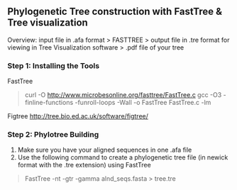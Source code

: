 ## Phylogenetic Tree construction with FastTree & Tree visualization

Overview: 
input file in .afa format > FASTTREE > output file in .tre format for viewing in Tree Visualization software > .pdf file of your tree 

### Step 1: Installing the Tools
FastTree
> curl -O http://www.microbesonline.org/fasttree/FastTree.c
> gcc -O3 -finline-functions -funroll-loops -Wall -o FastTree FastTree.c -lm

Figtree
http://tree.bio.ed.ac.uk/software/figtree/

### Step 2: Phylotree Building
1. Make sure you have your aligned sequences in one .afa file
2. Use the following command to create a phylogenetic tree file (in newick format with the .tre extension) using FastTree
> FastTree -nt -gtr -gamma alnd_seqs.fasta > tree.tre
